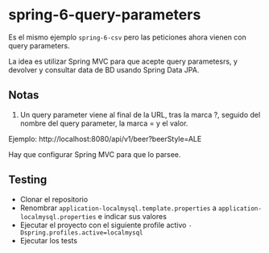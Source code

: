 # spring-6-query-parameters

Es el mismo ejemplo `spring-6-csv` pero las peticiones ahora vienen con query parameters.

La idea es utilizar Spring MVC para que acepte query parametesrs, y devolver y consultar data de BD usando Spring Data JPA.

## Notas

1. Un query parameter viene al final de la URL, tras la marca ?, seguido del nombre del query parameter, la marca = y el valor.

Ejemplo: http://localhost:8080/api/v1/beer?beerStyle=ALE

Hay que configurar Spring MVC para que lo parsee.

## Testing

- Clonar el repositorio
- Renombrar `application-localmysql.template.properties` a `application-localmysql.properties` e indicar sus valores
- Ejecutar el proyecto con el siguiente profile activo `-Dspring.profiles.active=localmysql`
- Ejecutar los tests

